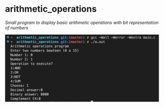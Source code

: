 # arithmetic_operations
<em>
Small program to display basic arithmetic operations with bit representation of numbers
</em>
<br />

![alt text](./images/res.png)
